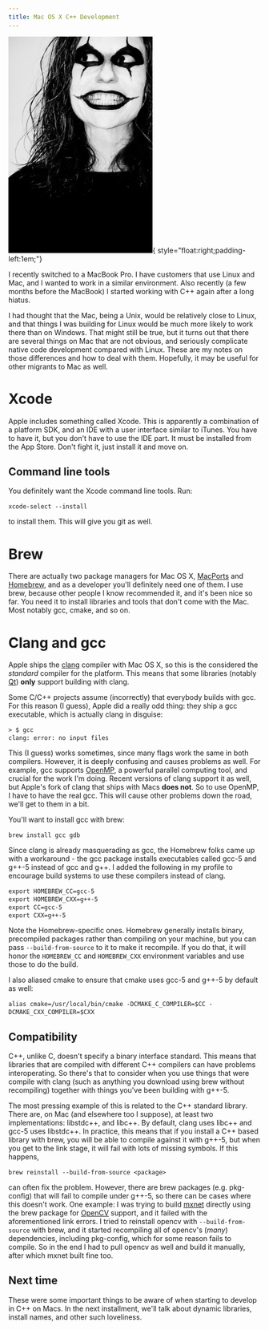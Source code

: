 ```yaml
---
title: Mac OS X C++ Development
---
```


![](/images/black-and-white-person-feeling-smiling.jpg "C++ on Mac can be crazy-making"){ style="float:right;padding-left:1em;"}

I recently switched to a MacBook Pro. I have customers that use Linux and Mac,
and I wanted to work in a similar environment. Also recently (a few months before
the MacBook) I started working with C++ again after a long hiatus.

I had thought that the Mac, being a Unix, would be relatively close to Linux,
and that things I was building for Linux would be much more likely to work there
than on Windows. That might still be true, but it turns out that there are
several things on Mac that are not obvious, and seriously complicate native code
development compared with Linux. These are my notes on those differences and how
to deal with them. Hopefully, it may be useful for other migrants to Mac as well.

<!--more-->

Xcode
=====

Apple includes something called Xcode. This is apparently a combination of a
platform SDK, and an IDE with a user interface similar to iTunes. You have to
have it, but you don't have to use the IDE part. It must be installed from the
App Store. Don't fight it, just install it and move on.

Command line tools
------------------

You definitely want the Xcode command line tools. Run:

```
xcode-select --install
```

to install them. This will give you git as well.

Brew
====

There are actually two package managers for Mac OS X,
[MacPorts](https://www.macports.org/) and [Homebrew](http://brew.sh/), and as a
developer you'll definitely need one of them. I use brew, because other people I
know recommended it, and it's been nice so far. You need it to install libraries
and tools that don't come with the Mac. Most notably gcc, cmake, and so on.


Clang and gcc
=============

Apple ships the [clang](http://clang.llvm.org/) compiler with Mac OS X, so this
is the considered the _standard_ compiler for the platform. This means that some
libraries (notably [Qt](http://clang.llvm.org/)) **only** support building with
clang.

Some C/C++ projects assume (incorrectly) that everybody builds with gcc. For this
reason (I guess), Apple did a really odd thing: they ship a gcc executable,
which is actually clang in disguise:

```
> $ gcc
clang: error: no input files
```

This (I guess) works sometimes, since many flags work the same in both
compilers. However, it is deeply confusing and causes problems as well. For
example, gcc supports [OpenMP](http://openmp.org/wp/), a powerful parallel
computing tool, and crucial for the work I'm doing. Recent versions of clang
support it as well, but Apple's fork of clang that ships with Macs **does not**.
So to use OpenMP, I have to have the real gcc. This will cause other problems
down the road, we'll get to them in a bit.

You'll want to install gcc with brew:

```
brew install gcc gdb
```

Since clang is already masquerading as gcc, the Homebrew folks came up with a workaround - the
gcc package installs executables called gcc-5 and g++-5 instead of
gcc and g++. I added the following in my profile to encourage build systems to
use these compilers instead of clang.

```
export HOMEBREW_CC=gcc-5
export HOMEBREW_CXX=g++-5
export CC=gcc-5
export CXX=g++-5

```

Note the Homebrew-specific ones. Homebrew generally installs binary, precompiled
packages rather than compiling on your machine, but you can pass
`--build-from-source` to it to make it recompile. If you do that, it will honor
the `HOMEBREW_CC` and `HOMEBREW_CXX` environment variables and use those to do
the build.

I also aliased cmake to ensure that cmake uses gcc-5 and g++-5 by default as
well:

```
alias cmake=/usr/local/bin/cmake -DCMAKE_C_COMPILER=$CC -DCMAKE_CXX_COMPILER=$CXX
```

Compatibility
-------------

C++, unlike C, doesn't specify a binary interface standard. This means that
libraries that are compiled with different C++ compilers can have problems
interoperating. So there's that to consider when you use things that were
compile with clang (such as anything you download using brew without
recompiling) together with things you've been building with g++-5. 

The most pressing example of this is related to the C++ standard library. There
are, on Mac (and elsewhere too I suppose), at least two implementations:
libstdc++, and libc++. By default, clang uses libc++ and gcc-5 uses libstdc++.
In practice, this means that if you install a C++ based library with brew, you
will be able to compile against it with g++-5, but when you get to the link
stage, it will fail with lots of missing symbols. If this happens,

```
brew reinstall --build-from-source <package>
```

can often fix the problem. However, there are brew packages (e.g. pkg-config)
that will fail to compile under g++-5, so there can be cases where this doesn't
work. One example: I was trying to build [mxnet](https://github.com/dmlc/mxnet)
directly using the brew package for [OpenCV](http://opencv.org/) support, and it
failed with the aforementioned link errors. I tried to reinstall opencv with
`--build-from-source` with brew, and it started recompiling all of opencv's (_many_)
dependencies, including pkg-config, which for some reason fails to compile. So
in the end I had to pull opencv as well and build it manually, after which mxnet
built fine too.

Next time
---------

These were some important things to be aware of when starting to develop in C++
on Macs. In the next installment, we'll talk about dynamic libraries, install
names, and other such loveliness.
